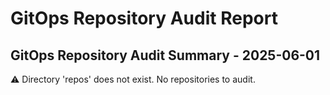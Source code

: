 # GitOps Repository Audit Report

## GitOps Repository Audit Summary - 2025-06-01
⚠️ Directory 'repos' does not exist. No repositories to audit.
